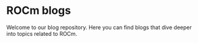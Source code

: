 # ROCm blogs

Welcome to our blog repository. Here you can find blogs that dive deeper into topics related to ROCm.
